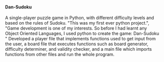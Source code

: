 #### Dan-Sudoku
A single-player puzzle game in Python, with different difficulty levels and based on the rules of Sudoku.
"This was my first ever python project.",
 "Game development is one of my interests. So before I had learnt any Object Oriented Languages, I used python to create the game: Dan-Sudoku "
 Developed a player file  that implements functions used to get input from the user, a board file that  executes functions 
such as board generator, difficulty determiner, and validity checker, and a main file which imports functions from other
 files and run the whole program.

